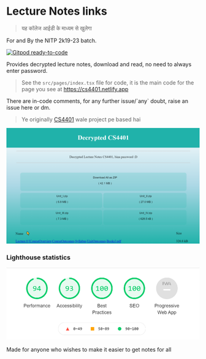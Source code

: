 # Lecture Notes links

> यह कॉलेज आईडी के माध्यम से खुलेगा 

For and By the NITP 2k19-23 batch.

[![Gitpod ready-to-code](https://img.shields.io/badge/Gitpod-ready--to--code-blue?logo=gitpod)](https://gitpod.io/#https://github.com/adi-g15/nitp-notes)

Provides decrypted lecture notes, download and read, no need to always enter password.

> See the `src/pages/index.tsx` file for code, it is the main code for the page you see at https://cs4401.netlify.app

There are in-code comments, for any further issue/\`any\` doubt, raise an issue here or dm.

> Ye originally [CS4401](https://github.com/adi-g15/CS4401) wale project pe based hai

![nitp-notes](nitp-notes.png)

### Lighthouse statistics

![performace_report](lighthouse.png)

Made for anyone who wishes to make it easier to get notes for all
